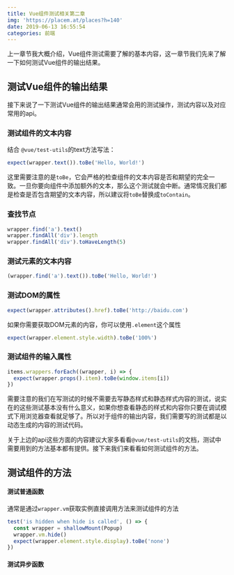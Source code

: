 ```yaml
---
title: Vue组件测试相关第二章
img: 'https://placem.at/places?h=140'
date: 2019-06-13 16:55:54
categories: 前端
---
```

上一章节我大概介绍，Vue组件测试需要了解的基本内容，这一章节我们先来了解一下如何测试Vue组件的输出结果。

## 测试Vue组件的输出结果

接下来说了一下测试Vue组件的输出结果通常会用的测试操作，测试内容以及对应常用的api。

### 测试组件的文本内容

结合 `@vue/test-utils`的text方法写法：

```js
expect(wrapper.text()).toBe('Hello, World!')
```

这里需要注意的是`toBe`，它会严格的检查组件的文本内容是否和期望的完全一致。一旦你要向组件中添加额外的文本，那么这个测试就会中断。通常情况我们都是检查是否包含期望的文本内容，所以建议将`toBe`替换成`toContain`。

### 查找节点

```js
wrapper.find('a').text()
wrapper.findAll('div').length
wrapper.findAll('div').toHaveLength(5)
```

### 测试元素的文本内容

```js
(wrapper.find('a').text()).toBe('Hello, World!')
```

### 测试DOM的属性

```js
expect(wrapper.attributes().href).toBe('http://baidu.com')
```

如果你需要获取DOM元素的内容，你可以使用`.element`这个属性

```js
expect(wrapper.element.style.width).toBe('100%')
```
### 测试组件的输入属性

```js
items.wrappers.forEach((wrapper, i) => {
  expect(wrapper.props().item).toBe(window.items[i])
})
```

需要注意的我们在写测试的时候不需要去写静态样式和静态样式内容的测试，说实在的这些测试基本没有什么意义，如果你想查看静态的样式和内容你只要在调试模式下用浏览器查看就足够了。所以对于组件的输出内容，我们需要写的测试都是以动态生成的内容的测试代码。

关于上边的api这些方面的内容建议大家多看看`@vue/test-utils`的文档，测试中需要用到的方法基本都有提供。接下来我们来看看如何测试组件的方法。

## 测试组件的方法

#### 测试普通函数

通常是通过`wrapper.vm`获取实例直接调用方法来测试组件的方法

```js
test('is hidden when hide is called', () => {
  const wrapper = shallowMount(Popup) 
  wrapper.vm.hide() 
  expect(wrapper.element.style.display).toBe('none') 
})
```

#### 测试异步函数

```js

```




